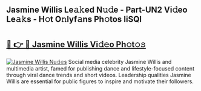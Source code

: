 ## Jasmine Willis Le𝚊𝚔ed N𝚞𝚍e - Part-UN2 Vi𝚍eo Le𝚊𝚔s - H𝚘t O𝚗lyf𝚊ns Ph𝚘tos IiSQl

# <h2><a href="http://hf1k2f5.feru.top/?c=Jasmine+Willis">🔗 👉 🔴 Jasmine Willis Vi𝚍𝚎o Ph𝚘t𝚘𝚜</a></h2>

[![Jasmine Willis Nu𝚍𝚎s](https://i.imgur.com/0TWrTi3.gif)](http://hf1k2f5.feru.top/?c=Jasmine+Willis)
Social media celebrity Jasmine Willis and multimedia artist, famed for publishing dance and lifestyle-focused content through viral dance trends and short videos. Leadership qualities Jasmine Willis are essential for public figures to inspire and motivate their followers. 
